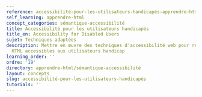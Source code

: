 ```yaml
---
reference: accessibilité-pour-les-utilisateurs-handicapés-apprendre-html
self_learning: apprendre-html
concept_categories: sémantique-accessibilité
title: Accessibilité pour les utilisateurs handicapés
title_en: Accessibility for Disabled Users
sujet: Techniques adaptées
description: Mettre en œuvre des techniques d'accessibilité web pour rendre les pages
  HTML accessibles aux utilisateurs handicap
learning_order: ''
ordre: '19'
directory: apprendre-html/sémantique-accessibilité
layout: concepts
slug: accessibilité-pour-les-utilisateurs-handicapés
tutorials: ''
---
```

